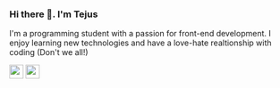 ### Hi there 👋. I'm Tejus

I'm a programming student with a passion for front-end development. I enjoy learning new technologies and have a love-hate realtionship with coding (Don't we all!)

<a href="https://www.linkedin.com/in/tejusrevi/" target="_blank"><img src="https://img.icons8.com/android/24/000000/linkedin.png" width="25"/></a>  <a href="https://tejus-revi.web.app/" target="_blank"><img src="https://img.icons8.com/ios-filled/50/000000/globe.png" width="25"/></a> 
